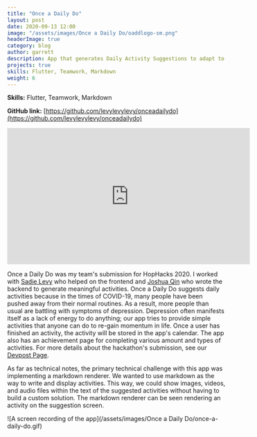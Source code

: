 ```yaml
---
title: "Once a Daily Do"
layout: post
date: 2020-09-13 12:00
image: "/assets/images/Once a Daily Do/oaddlogo-sm.png"
headerImage: true
category: blog
author: garrett
description: App that generates Daily Activity Suggestions to adapt to extra time during the COVID pandemic.
projects: true
skills: Flutter, Teamwork, Markdown
weight: 6
---
```


**Skills:** Flutter, Teamwork, Markdown

**GitHub link:** [https://github.com/levylevylevy/onceadailydo](https://github.com/levylevylevy/onceadailydo)

<iframe width="560" height="315" src="https://www.youtube.com/embed/rrRIjnT-4zk" frameborder="0" allow="accelerometer; autoplay; clipboard-write; encrypted-media; gyroscope; picture-in-picture" allowfullscreen></iframe>

Once a Daily Do was my team's submission for HopHacks 2020. I worked with [Sadie Levy](https://github.com/levylevylevy) who helped on
the frontend and [Joshua Qin](https://github.com/qinjoshua) who wrote the backend to generate meaningful activities. Once a Daily Do
suggests daily activities because in the times of COVID-19, many people have been pushed away from 
their normal routines. As a result, more people than usual are battling with symptoms of depression.
Depression often manifests itself as a lack of energy to do anything; our app tries to provide simple
activities that anyone can do to re-gain momentum in life. Once a user has finished an activity, the
activity will be stored in the app's calendar. The app also has an achievement page for completing
various amount and types of activities. For more details about the hackathon's 
submission, see our [Devpost Page](https://devpost.com/software/once-a-daily-do).

As far as technical notes, the primary technical challenge with this app was implementing a markdown
renderer. We wanted to use markdown as the way to write and display activities. This way, we could
show images, videos, and audio files within the text of the suggested activities without having to
build a custom solution. The markdown renderer can be seen rendering an activity on the suggestion
screen. 

![A screen recording of the app](/assets/images/Once a Daily Do/once-a-daily-do.gif)